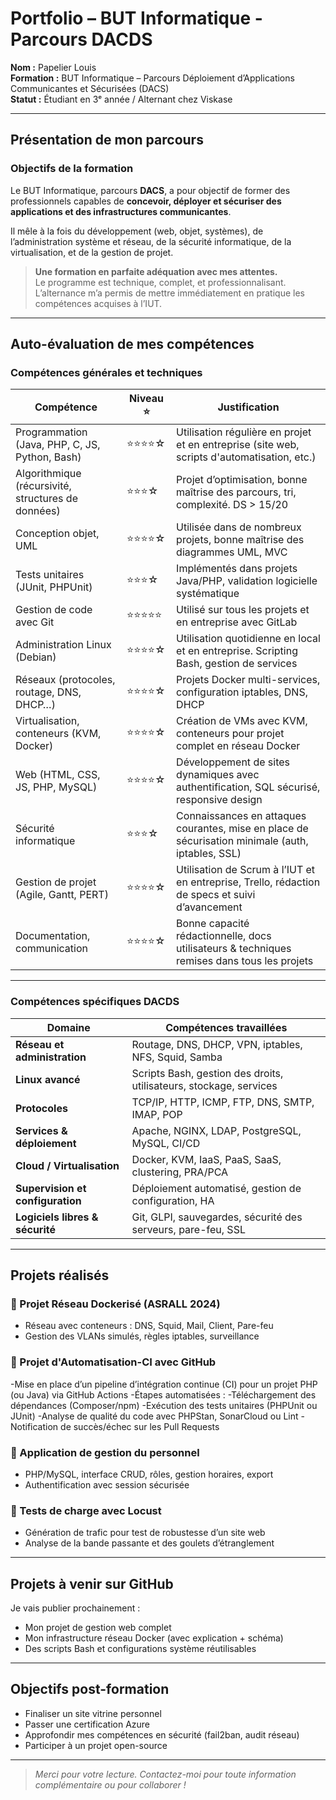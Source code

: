 #  Portfolio – BUT Informatique - Parcours DACDS

**Nom :** Papelier Louis  
**Formation :** BUT Informatique – Parcours Déploiement d’Applications Communicantes et Sécurisées (DACS)  
**Statut :** Étudiant en 3ᵉ année / Alternant chez Viskase

---

##  Présentation de mon parcours

###  Objectifs de la formation

Le BUT Informatique, parcours **DACS**, a pour objectif de former des professionnels capables de **concevoir, déployer et sécuriser des applications et des infrastructures communicantes**.

Il mêle à la fois du développement (web, objet, systèmes), de l’administration système et réseau, de la sécurité informatique, de la virtualisation, et de la gestion de projet.

>  **Une formation en parfaite adéquation avec mes attentes.**  
Le programme est technique, complet, et professionnalisant. L’alternance m’a permis de mettre immédiatement en pratique les compétences acquises à l’IUT.

---

##  Auto-évaluation de mes compétences

###  Compétences générales et techniques

| Compétence                                                                 | Niveau ⭐     | Justification                                                                                       |
|----------------------------------------------------------------------------|--------------|------------------------------------------------------------------------------------------------------|
| Programmation (Java, PHP, C, JS, Python, Bash)                            | ⭐⭐⭐⭐☆       | Utilisation régulière en projet et en entreprise (site web, scripts d'automatisation, etc.)         |
| Algorithmique (récursivité, structures de données)                        | ⭐⭐⭐☆        | Projet d’optimisation, bonne maîtrise des parcours, tri, complexité. DS > 15/20                     |
| Conception objet, UML                                                     | ⭐⭐⭐⭐☆       | Utilisée dans de nombreux projets, bonne maîtrise des diagrammes UML, MVC                          |
| Tests unitaires (JUnit, PHPUnit)                                          | ⭐⭐⭐☆        | Implémentés dans projets Java/PHP, validation logicielle systématique                              |
| Gestion de code avec Git                                                  | ⭐⭐⭐⭐⭐       | Utilisé sur tous les projets et en entreprise avec GitLab                                          |
| Administration Linux (Debian)                                             | ⭐⭐⭐⭐☆       | Utilisation quotidienne en local et en entreprise. Scripting Bash, gestion de services             |
| Réseaux (protocoles, routage, DNS, DHCP…)                                 | ⭐⭐⭐⭐☆       | Projets Docker multi-services, configuration iptables, DNS, DHCP                                   |
| Virtualisation, conteneurs (KVM, Docker)                                  | ⭐⭐⭐⭐☆       | Création de VMs avec KVM, conteneurs pour projet complet en réseau Docker                          |
| Web (HTML, CSS, JS, PHP, MySQL)                                           | ⭐⭐⭐⭐☆       | Développement de sites dynamiques avec authentification, SQL sécurisé, responsive design           |
| Sécurité informatique                                                     | ⭐⭐⭐☆        | Connaissances en attaques courantes, mise en place de sécurisation minimale (auth, iptables, SSL)  |
| Gestion de projet (Agile, Gantt, PERT)                                    | ⭐⭐⭐⭐☆       | Utilisation de Scrum à l’IUT et en entreprise, Trello, rédaction de specs et suivi d’avancement    |
| Documentation, communication                                              | ⭐⭐⭐⭐☆       | Bonne capacité rédactionnelle, docs utilisateurs & techniques remises dans tous les projets        |

---

###  Compétences spécifiques DACDS

| Domaine                                           | Compétences travaillées                                                   |
|--------------------------------------------------|----------------------------------------------------------------------------|
| **Réseau et administration**                     | Routage, DNS, DHCP, VPN, iptables, NFS, Squid, Samba                      |
| **Linux avancé**                                 | Scripts Bash, gestion des droits, utilisateurs, stockage, services        |
| **Protocoles**                                   | TCP/IP, HTTP, ICMP, FTP, DNS, SMTP, IMAP, POP                             |
| **Services & déploiement**                       | Apache, NGINX, LDAP, PostgreSQL, MySQL, CI/CD                             |
| **Cloud / Virtualisation**                       | Docker, KVM, IaaS, PaaS, SaaS, clustering, PRA/PCA                        |
| **Supervision et configuration**                 | Déploiement automatisé, gestion de configuration, HA                     |
| **Logiciels libres & sécurité**                  | Git, GLPI, sauvegardes, sécurité des serveurs, pare-feu, SSL              |

---

##  Projets réalisés

### 🔹 Projet Réseau Dockerisé (ASRALL 2024)
- Réseau avec conteneurs : DNS, Squid, Mail, Client, Pare-feu
- Gestion des VLANs simulés, règles iptables, surveillance

### 🔹 Projet d'Automatisation-CI avec GitHub
-Mise en place d’un pipeline d’intégration continue (CI) pour un projet PHP (ou Java) via GitHub Actions
-Étapes automatisées :
  -Téléchargement des dépendances (Composer/npm)
  -Exécution des tests unitaires (PHPUnit ou JUnit)
  -Analyse de qualité du code avec PHPStan, SonarCloud ou Lint
  -Notification de succès/échec sur les Pull Requests
  
### 🔹 Application de gestion du personnel
- PHP/MySQL, interface CRUD, rôles, gestion horaires, export
- Authentification avec session sécurisée

### 🔹 Tests de charge avec Locust
- Génération de trafic pour test de robustesse d’un site web
- Analyse de la bande passante et des goulets d’étranglement

---

##  Projets à venir sur GitHub

Je vais publier prochainement :
- Mon projet de gestion web complet
- Mon infrastructure réseau Docker (avec explication + schéma)
- Des scripts Bash et configurations système réutilisables

---

##  Objectifs post-formation

- Finaliser un site vitrine personnel
- Passer une certification Azure
- Approfondir mes compétences en sécurité (fail2ban, audit réseau)
- Participer à un projet open-source

---

> *Merci pour votre lecture. Contactez-moi pour toute information complémentaire ou pour collaborer !*
